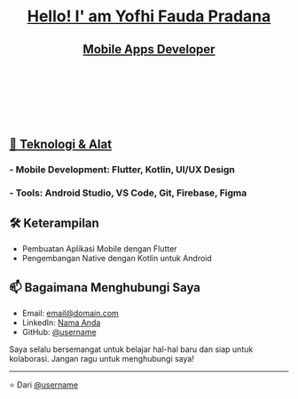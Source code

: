 <h1 align="center">
  <strong><a href="https://github.com/YofhiFauda">Hello! I' am Yofhi Fauda Pradana</a></strong>
</h1>

<h2 align="left"">
  <p align="center"><a href="https://github.com/YofhiFauda">Mobile Apps Developer</a></p>
  <br>
  <br>
  <br>
  <br>
  <br>
  <a href="https://github.com/YofhiFauda">🔧 Teknologi & Alat</a>
</h2>


### - **Mobile Development:** Flutter, Kotlin, UI/UX Design
### - **Tools:** Android Studio, VS Code, Git, Firebase, Figma


## 🛠 Keterampilan

- Pembuatan Aplikasi Mobile dengan Flutter
- Pengembangan Native dengan Kotlin untuk Android

## 📫 Bagaimana Menghubungi Saya

- Email: [email@domain.com](mailto:email@domain.com)
- LinkedIn: [Nama Anda](https://linkedin.com/in/[username])
- GitHub: [@username](https://github.com/username)

Saya selalu bersemangat untuk belajar hal-hal baru dan siap untuk kolaborasi. Jangan ragu untuk menghubungi saya!

---

⭐️ Dari [@username](https://github.com/username)

